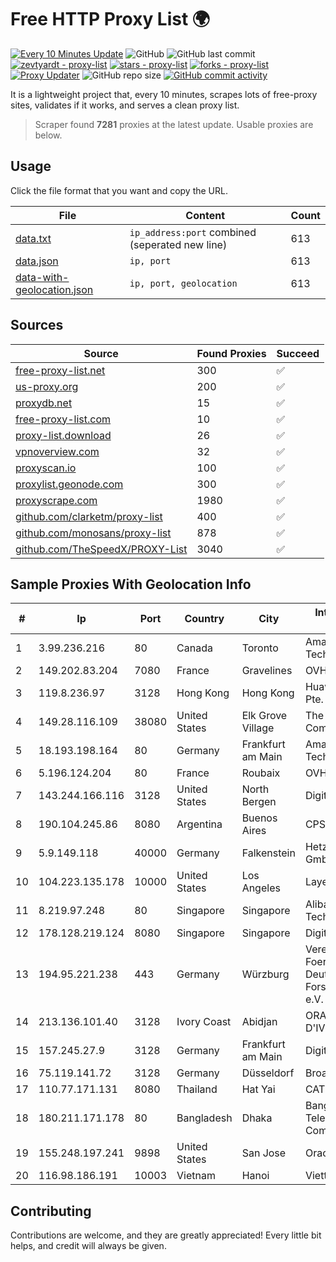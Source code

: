 
# Free HTTP Proxy List 🌍

[![Every 10 Minutes Update](https://github.com/mertguvencli/http-proxy-list/actions/workflows/main.yml/badge.svg?branch=main)](https://github.com/mertguvencli/http-proxy-list/actions/workflows/main.yml)
![GitHub](https://img.shields.io/github/license/mertguvencli/http-proxy-list)
![GitHub last commit](https://img.shields.io/github/last-commit/mertguvencli/http-proxy-list)
[![zevtyardt - proxy-list](https://img.shields.io/static/v1?label=zevtyardt&message=proxy-list&color=blue&logo=github)](https://github.com/zevtyardt/proxy-list "Go to GitHub repo")
[![stars - proxy-list](https://img.shields.io/github/stars/zevtyardt/proxy-list?style=social)](https://github.com/zevtyardt/proxy-list)
[![forks - proxy-list](https://img.shields.io/github/forks/zevtyardt/proxy-list?style=social)](https://github.com/zevtyardt/proxy-list)
[![Proxy Updater](https://github.com/zevtyardt/proxy-list/workflows/Proxy%20Updater/badge.svg)](https://github.com/zevtyardt/proxy-list/actions?query=workflow:"Proxy+Updater")
![GitHub repo size](https://img.shields.io/github/repo-size/zevtyardt/proxy-list)
[![GitHub commit activity](https://img.shields.io/github/commit-activity/m/zevtyardt/proxy-list?logo=commits)](https://github.com/zevtyardt/proxy-list/commits/main)

It is a lightweight project that, every 10 minutes, scrapes lots of free-proxy sites, validates if it works, and serves a clean proxy list.

> Scraper found **7281** proxies at the latest update. Usable proxies are below.

## Usage

Click the file format that you want and copy the URL.

|File|Content|Count|
|----|-------|-----|
|[data.txt](https://raw.githubusercontent.com/mertguvencli/http-proxy-list/main/proxy-list/data.txt)|`ip_address:port` combined (seperated new line)|613|
|[data.json](https://raw.githubusercontent.com/mertguvencli/http-proxy-list/main/proxy-list/data.json)|`ip, port`|613|
|[data-with-geolocation.json](https://raw.githubusercontent.com/mertguvencli/http-proxy-list/main/proxy-list/data-with-geolocation.json)|`ip, port, geolocation`|613|

## Sources

|Source|Found Proxies|Succeed|
|------|-------------|-------|
|[free-proxy-list.net](https://free-proxy-list.net)|300|✅|
|[us-proxy.org](https://www.us-proxy.org)|200|✅|
|[proxydb.net](http://proxydb.net)|15|✅|
|[free-proxy-list.com](https://free-proxy-list.com/?page=&port=&type%5B%5D=http&type%5B%5D=https&up_time=0&search=Search)|10|✅|
|[proxy-list.download](https://www.proxy-list.download/HTTP)|26|✅|
|[vpnoverview.com](https://vpnoverview.com/privacy/anonymous-browsing/free-proxy-servers)|32|✅|
|[proxyscan.io](https://www.proxyscan.io)|100|✅|
|[proxylist.geonode.com](https://proxylist.geonode.com/api/proxy-list?limit=300&page=1&sort_by=lastChecked&sort_type=desc&protocols=http,https)|300|✅|
|[proxyscrape.com](https://api.proxyscrape.com/v2/?request=displayproxies&protocol=http&timeout=10000&country=all&ssl=all&anonymity=all)|1980|✅|
|[github.com/clarketm/proxy-list](https://raw.githubusercontent.com/clarketm/proxy-list/master/proxy-list-raw.txt)|400|✅|
|[github.com/monosans/proxy-list](https://raw.githubusercontent.com/monosans/proxy-list/main/proxies/http.txt)|878|✅|
|[github.com/TheSpeedX/PROXY-List](https://raw.githubusercontent.com/TheSpeedX/PROXY-List/master/http.txt)|3040|✅|


## Sample Proxies With Geolocation Info

|#|Ip|Port|Country|City|Internet Service Provider|
|-|--|----|-------|----|-------------------------|
|1|3.99.236.216|80|Canada|Toronto|Amazon Technologies Inc.|
|2|149.202.83.204|7080|France|Gravelines|OVH SAS|
|3|119.8.236.97|3128|Hong Kong|Hong Kong|Huawei International Pte. Ltd.|
|4|149.28.116.109|38080|United States|Elk Grove Village|The Constant Company|
|5|18.193.198.164|80|Germany|Frankfurt am Main|Amazon Technologies Inc.|
|6|5.196.124.204|80|France|Roubaix|OVH SAS|
|7|143.244.166.116|3128|United States|North Bergen|DigitalOcean, LLC|
|8|190.104.245.86|8080|Argentina|Buenos Aires|CPS|
|9|5.9.149.118|40000|Germany|Falkenstein|Hetzner Online GmbH|
|10|104.223.135.178|10000|United States|Los Angeles|LayerHost|
|11|8.219.97.248|80|Singapore|Singapore|Alibaba (US) Technology Co., Ltd.|
|12|178.128.219.124|8080|Singapore|Singapore|DigitalOcean, LLC|
|13|194.95.221.238|443|Germany|Würzburg|Verein zur Foerderung eines Deutschen Forschungsnetzes e.V.|
|14|213.136.101.40|3128|Ivory Coast|Abidjan|ORANGE COTE D'IVOIRE|
|15|157.245.27.9|3128|Germany|Frankfurt am Main|DigitalOcean, LLC|
|16|75.119.141.72|3128|Germany|Düsseldorf|BroadbandONE|
|17|110.77.171.131|8080|Thailand|Hat Yai|CAT-BB|
|18|180.211.171.178|80|Bangladesh|Dhaka|Bangladesh Telecommunications Company Ltd.|
|19|155.248.197.241|9898|United States|San Jose|Oracle Corporation|
|20|116.98.186.191|10003|Vietnam|Hanoi|Viettel Corporation|



## Contributing

Contributions are welcome, and they are greatly appreciated! Every
little bit helps, and credit will always be given.

